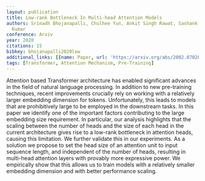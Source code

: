 ```yaml
---
layout: publication
title: Low-rank Bottleneck In Multi-head Attention Models
authors: Srinadh Bhojanapalli, Chulhee Yun, Ankit Singh Rawat, Sashank J. Reddi, Sanjiv
  Kumar
conference: Arxiv
year: 2020
citations: 15
bibkey: bhojanapalli2020low
additional_links: [{name: Paper, url: 'https://arxiv.org/abs/2002.07028'}]
tags: [Transformer, Attention Mechanism, Pre-Training]
---
```

Attention based Transformer architecture has enabled significant advances in
the field of natural language processing. In addition to new pre-training
techniques, recent improvements crucially rely on working with a relatively
larger embedding dimension for tokens. Unfortunately, this leads to models that
are prohibitively large to be employed in the downstream tasks. In this paper
we identify one of the important factors contributing to the large embedding
size requirement. In particular, our analysis highlights that the scaling
between the number of heads and the size of each head in the current
architecture gives rise to a low-rank bottleneck in attention heads, causing
this limitation. We further validate this in our experiments. As a solution we
propose to set the head size of an attention unit to input sequence length, and
independent of the number of heads, resulting in multi-head attention layers
with provably more expressive power. We empirically show that this allows us to
train models with a relatively smaller embedding dimension and with better
performance scaling.